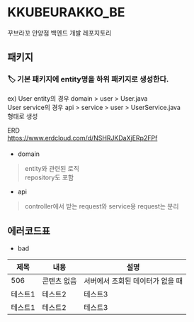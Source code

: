 # KKUBEURAKKO_BE
꾸브라꼬 안양점 백엔드 개발 레포지토리

### 
## 패키지
### 🏷️ 기본 패키지에 entity명을 하위 패키지로 생성한다.  
ex) User entity의 경우 domain > user > User.java  
User service의 경우 api > service > user > UserService.java  
형태로 생성

ERD  
https://www.erdcloud.com/d/NSHRJKDaXjERp2FPf
  
####
 - domain
 > entity와 관련된 로직  
 > repository도 포함

 - api
 > controller에서 받는 request와 service용 request는 분리  

## 에러코드표  
- bad

|제목|내용|설명|
|------|---|---|
|506|콘텐츠 없음|서버에서 조회된 데이터가 없을 때|
|테스트1|테스트2|테스트3|
|테스트1|테스트2|테스트3|
